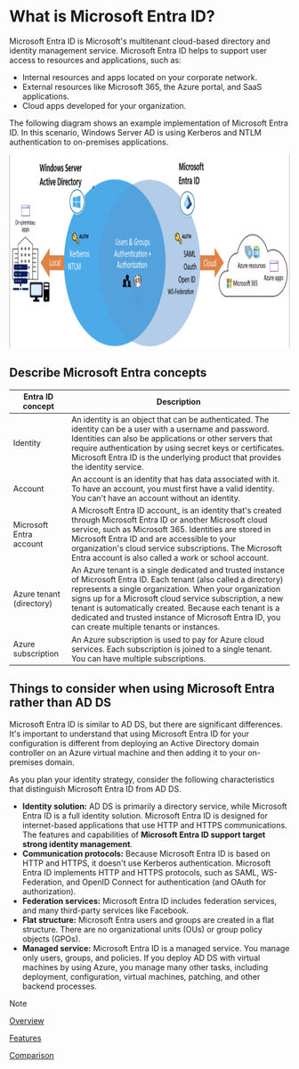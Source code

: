 # What is Microsoft Entra ID?

Microsoft Entra ID is Microsoft's multitenant cloud-based directory and identity management service. Microsoft Entra ID helps to support user access to resources and applications, such as:

- Internal resources and apps located on your corporate network.
- External resources like Microsoft 365, the Azure portal, and SaaS applications.
- Cloud apps developed for your organization.

The following diagram shows an example implementation of Microsoft Entra ID. In this scenario, Windows Server AD is using Kerberos and NTLM authentication to on-premises applications.

<img src="./img/ms_entra.png" alt="MSAD And MS EntraID" width="942" height="347 \">

## Describe Microsoft Entra concepts

|Entra ID concept|Description|
|---|----|
|Identity|An identity is an object that can be authenticated. The identity can be a user with a username and password. Identities can also be applications or other servers that require authentication by using secret keys or certificates. Microsoft Entra ID is the underlying product that provides the identity service.|
|Account|An account is an identity that has data associated with it. To have an account, you must first have a valid identity. You can't have an account without an identity.|
|Microsoft Entra account|A Microsoft Entra ID account_ is an identity that's created through Microsoft Entra ID or another Microsoft cloud service, such as Microsoft 365. Identities are stored in Microsoft Entra ID and are accessible to your organization's cloud service subscriptions. The Microsoft Entra account is also called a work or school account.|
|Azure tenant (directory)|An Azure tenant is a single dedicated and trusted instance of Microsoft Entra ID. Each tenant (also called a directory) represents a single organization. When your organization signs up for a Microsoft cloud service subscription, a new tenant is automatically created. Because each tenant is a dedicated and trusted instance of Microsoft Entra ID, you can create multiple tenants or instances.|
|Azure subscription|An Azure subscription is used to pay for Azure cloud services. Each subscription is joined to a single tenant. You can have multiple subscriptions.|

## Things to consider when using Microsoft Entra rather than AD DS

Microsoft Entra ID is similar to AD DS, but there are significant differences. It's important to understand that using Microsoft Entra ID for your configuration is different from deploying an Active Directory domain controller on an Azure virtual machine and then adding it to your on-premises domain.

As you plan your identity strategy, consider the following characteristics that distinguish Microsoft Entra ID from AD DS.

- **Identity solution:** AD DS is primarily a directory service, while Microsoft Entra ID is a full identity solution. Microsoft Entra ID is designed for internet-based applications that use HTTP and HTTPS communications. The features and capabilities of **Microsoft Entra ID support target strong identity management**.
- **Communication protocols:** Because Microsoft Entra ID is based on HTTP and HTTPS, it doesn't use Kerberos authentication. Microsoft Entra ID implements HTTP and HTTPS protocols, such as SAML, WS-Federation, and OpenID Connect for authentication (and OAuth for authorization).
- **Federation services:** Microsoft Entra ID includes federation services, and many third-party services like Facebook.
- **Flat structure:** Microsoft Entra users and groups are created in a flat structure. There are no organizational units (OUs) or group policy objects (GPOs).
- **Managed service:** Microsoft Entra ID is a managed service. You manage only users, groups, and policies. If you deploy AD DS with virtual machines by using Azure, you manage many other tasks, including deployment, configuration, virtual machines, patching, and other backend processes.

>[!NOTE]
>[Overview](https://learn.microsoft.com/en-us/entra/fundamentals/whatis)
>
>[Features](https://learn.microsoft.com/en-us/training/modules/configure-azure-active-directory/2-describe-benefits-features)
>
>[Comparison](https://learn.microsoft.com/en-us/training/modules/configure-azure-active-directory/4-compare-active-directory-domain-services)
